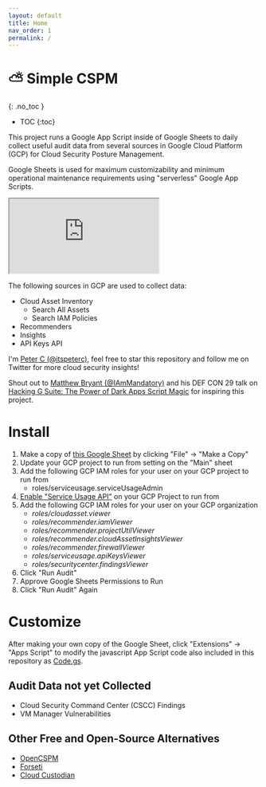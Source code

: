 ```yaml
---
layout: default
title: Home
nav_order: 1
permalink: /
---
```


⛅️ Simple CSPM
====
{: .no_toc }
- TOC
{:toc}

This project runs a Google App Script inside of Google Sheets to daily collect useful audit
data from several sources in Google Cloud Platform (GCP) for Cloud Security Posture Management.

Google Sheets is used for maximum customizability and minimum operational maintenance requirements
using "serverless" Google App Scripts.

<iframe src="https://docs.google.com/spreadsheets/d/e/2PACX-1vTkPIAMyEEiZSFZWtxhjoQnpMv9KmG1ZVwC5I_xV7uyolz8XpjbK_VgnKIiJhGyqsBwXRYkUxAL6qt8/pubhtml?widget=true&amp;headers=false"></iframe>

The following sources in GCP are used to collect data:
* Cloud Asset Inventory
    * Search All Assets
    * Search IAM Policies
* Recommenders
* Insights
* API Keys API

I'm [Peter C (@itspeterc)](https://twitter.com/itspeterc), feel free to star this repository
and follow me on Twitter for more cloud security insights!

Shout out to [Matthew Bryant (@IAmMandatory)](https://twitter.com/IAmMandatory) and his DEF CON 29 talk on
[Hacking G Suite: The Power of Dark Apps Script Magic](https://www.youtube.com/watch?v=6AsVUS79gLw) for inspiring this project.

# Install
1. Make a copy of [this Google Sheet](https://docs.google.com/spreadsheets/d/1MY9ajTdWVM_D65fHbVPGyDZL_a10Ne4_ZDSWGP3uCsA/edit?usp=sharing) by clicking "File" -> "Make a Copy"
2. Update your GCP project to run from setting on the "Main" sheet
3. Add the following GCP IAM roles for your user on your GCP project to run from
    * roles/serviceusage.serviceUsageAdmin
4. [Enable "Service Usage API"](https://console.cloud.google.com/apis/api/serviceusage.googleapis.com/overview) on your GCP Project to run from
5. Add the following GCP IAM roles for your user on your GCP organization
    * *roles/cloudasset.viewer*
    * *roles/recommender.iamViewer*
    * *roles/recommender.projectUtilViewer*
    * *roles/recommender.cloudAssetInsightsViewer*
    * *roles/recommender.firewallViewer*
    * *roles/serviceusage.apiKeysViewer*
    * *roles/securitycenter.findingsViewer*
6. Click "Run Audit"
7. Approve Google Sheets Permissions to Run
8. Click "Run Audit" Again

# Customize
After making your own copy of the Google Sheet, click "Extensions" -> "Apps Script" to modify
the javascript App Script code also included in this repository as [Code.gs](Code.gs).


## Audit Data not yet Collected
* Cloud Security Command Center (CSCC) Findings
* VM Manager Vulnerabilities

## Other Free and Open-Source Alternatives
* [OpenCSPM](https://github.com/OpenCSPM/opencspm)
* [Forseti](https://forsetisecurity.org)
* [Cloud Custodian](https://cloudcustodian.io)
